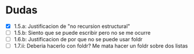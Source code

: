 # Dudas

- [X] 1.5.a: Justificacion de "no recursion estructural"
- [ ] 1.5.b: Siento que se puede escribir pero no se me ocurre
- [ ] 1.6.b: Justificacion de por que no se puede usar foldr
- [ ] 1.7.ii: Deberia hacerlo con foldr? Me mata hacer un foldr sobre dos listas

